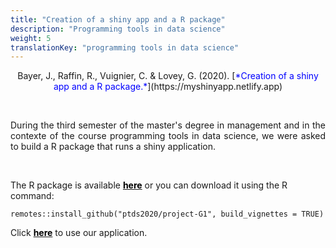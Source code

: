 ```yaml
---
title: "Creation of a shiny app and a R package"
description: "Programming tools in data science"
weight: 5
translationKey: "programming tools in data science"
---
```



<center> Bayer, J., Raffin, R., Vuignier, C. & Lovey, G. (2020). [<span style="color:blue">*Creation of a shiny app and a R package.*</span>](https://myshinyapp.netlify.app)</p></center>

<p>&nbsp; </p>

<p style="text-align:justify;">During the third semester of the master's degree in management and in the contexte of the course programming tools in data science, we were asked to build a R package that runs a shiny application.</p> 

<p>&nbsp; </p>

The R package is available [<span style="color:black">**here**</span>](https://github.com/ptds2020/project-G1) or you can download it using the R command: 

```{r}
remotes::install_github("ptds2020/project-G1", build_vignettes = TRUE)
```

Click [<span style="color:black">**here**</span>](https://mcdonald.shinyapps.io/McDonald/) to use our application.
